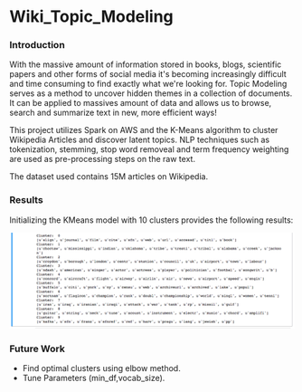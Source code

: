 # Wiki_Topic_Modeling

### Introduction
With the massive amount of information stored in books, blogs, scientific papers and other forms of social media it's becoming increasingly difficult and time consuming to find exactly what we're looking for. Topic Modeling serves as a method to uncover hidden themes in a collection of documents. It can be applied to massives amount of data and allows us to browse, search and summarize text in new, more efficient ways!

This project utilizes Spark on AWS and the K-Means algorithm to cluster Wikipedia Articles and discover latent topics. NLP techniques such as tokenization, stemming, stop word removeal and term frequency weighting are used as pre-processing steps on the raw text.

The dataset used contains 15M articles on Wikipedia.

### Results
Initializing the KMeans model with 10 clusters provides the following results:

![alt tag](images/cluster_output.png)


### Future Work

* Find optimal clusters using elbow method.
* Tune Parameters (min_df,vocab_size).
